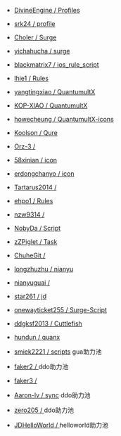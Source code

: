 - [DivineEngine / Profiles](https://github.com/DivineEngine/Profiles/tree/master)

- [srk24 / profile](https://github.com/srk24/profile/tree/master)

- [Choler / Surge](https://github.com/Choler/Surge)

- [yichahucha / surge](https://github.com/yichahucha/surge)

- [blackmatrix7 / ios_rule_script](https://github.com/blackmatrix7/ios_rule_script)

- [lhie1 / Rules](https://github.com/lhie1/Rules/tree/master)

- [yangtingxiao / QuantumultX](https://github.com/yangtingxiao/QuantumultX/tree/master)

- [KOP-XIAO / QuantumultX](https://github.com/KOP-XIAO/QuantumultX)

- [howecheung / QuantumultX-icons](https://github.com/howecheung/QuantumultX-icons)

- [Koolson / Qure](https://github.com/Koolson/Qure)

- [Orz-3 / ](https://github.com/Orz-3)

- [58xinian / icon](https://github.com/58xinian/icon)

- [erdongchanyo / icon](https://github.com/erdongchanyo/icon)

- [Tartarus2014 / ](https://github.com/Tartarus2014)

- [ehpo1 / Rules](https://github.com/ehpo1/Rules)

- [nzw9314 / ](https://github.com/nzw9314)

- [NobyDa / Script](https://github.com/NobyDa/Script)

- [zZPiglet / Task](https://github.com/zZPiglet/Task/tree/master)

- [ChuheGit / ](https://github.com/ChuheGit/1)

- [longzhuzhu / nianyu](https://github.com/longzhuzhu/nianyu)

- [nianyuguai / ](https://github.com/nianyuguai)

- [star261 / jd](https://github.com/star261/jd/tree/main/scripts)

- [onewayticket255 / Surge-Script](https://github.com/onewayticket255/Surge-Script)

- [ddgksf2013 / Cuttlefish](https://github.com/ddgksf2013/Cuttlefish)

- [hundun / quanx](https://github.com/whyour/hundun/tree/master/quanx)

- [smiek2221 / scripts](https://github.com/smiek2221/scripts) gua助力池

- [faker2 / ](https://github.com/shufflewzc/faker2) ddo助力池

- [faker3 / ](https://github.com/shufflewzc/faker3)

- [Aaron-lv / sync](https://github.com/Aaron-lv/sync) ddo助力池

- [zero205 / ](https://github.com/zero205/JD_tencent_scf/tree/main) ddo助力池

- [JDHelloWorld / ](https://github.com/JDHelloWorld/jd_scripts) helloworld助力池
